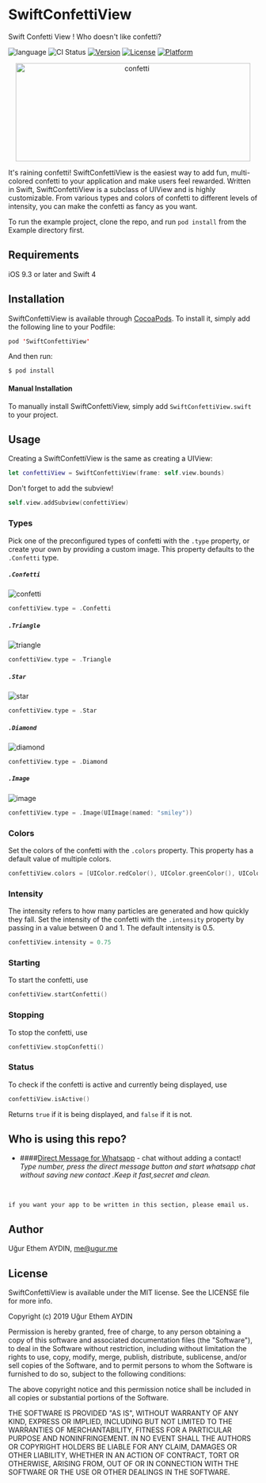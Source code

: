# SwiftConfettiView
Swift Confetti View ! Who doesn't like confetti?

![language](https://img.shields.io/badge/Language-%20Swift%20-orange.svg)
![CI Status](https://img.shields.io/badge/build-passing-brightgreen.svg)
[![Version](https://img.shields.io/cocoapods/v/SwiftConfettiView.svg?style=flat)](https://cocoapods.org/pods/SwiftConfettiView)
[![License](https://img.shields.io/cocoapods/l/SwiftConfettiView.svg?style=flat)](https://cocoapods.org/pods/SwiftConfettiView)
[![Platform](https://img.shields.io/cocoapods/p/SwiftConfettiView.svg?style=flat)](https://cocoapods.org/pods/SwiftConfettiView)


<p align="center">
<img src="https://user-images.githubusercontent.com/3869305/56049372-fc693c00-5d51-11e9-81af-83ecd183b1ec.gif" alt="confetti" width="473.6" height="198">
</p>

It's raining confetti! SwiftConfettiView is the easiest way to add fun, multi-colored confetti to your application and make users feel rewarded. Written in Swift, SwiftConfettiView is a subclass of UIView and is highly customizable. From various types and colors of confetti to different levels of intensity, you can make the confetti as fancy as you want.


To run the example project, clone the repo, and run `pod install` from the Example directory first.

## Requirements

iOS 9.3 or later and Swift 4 

## Installation

SwiftConfettiView is available through [CocoaPods](https://cocoapods.org). To install
it, simply add the following line to your Podfile:


```swift
pod 'SwiftConfettiView'
```

And then run:

`$ pod install`

#### Manual Installation
To manually install SwiftConfettiView, simply add `SwiftConfettiView.swift` to your project.

## Usage

Creating a SwiftConfettiView is the same as creating a UIView:

```swift
let confettiView = SwiftConfettiView(frame: self.view.bounds)
```

Don't forget to add the subview!

```swift
self.view.addSubview(confettiView)
```

### Types

Pick one of the preconfigured types of confetti with the `.type` property, or create your own by providing a custom image. This property defaults to the `.Confetti` type.

##### `.Confetti`

![confetti](https://cloud.githubusercontent.com/assets/11940172/11819440/c9db329e-a39a-11e5-9284-b0171bee0f24.gif)

```swift
confettiView.type = .Confetti
```

##### `.Triangle`

![triangle](https://cloud.githubusercontent.com/assets/11940172/11819211/9b8b758a-a399-11e5-8ed3-2eb92f633628.gif)

```swift
confettiView.type = .Triangle
```

##### `.Star`

![star](https://cloud.githubusercontent.com/assets/11940172/11819401/90a2188a-a39a-11e5-8a03-ddca3fb52e72.gif)

```swift
confettiView.type = .Star
```

##### `.Diamond`

![diamond](https://cloud.githubusercontent.com/assets/11940172/11819275/f1c83c08-a399-11e5-8d40-85e9a1879526.gif)

```swift
confettiView.type = .Diamond
```

##### `.Image`

![image](https://cloud.githubusercontent.com/assets/11940172/11819363/5f4f0dba-a39a-11e5-826b-d198113f50dd.gif)

```swift
confettiView.type = .Image(UIImage(named: "smiley"))
```

### Colors

Set the colors of the confetti with the `.colors` property. This property has a default value of multiple colors. 

``` swift
confettiView.colors = [UIColor.redColor(), UIColor.greenColor(), UIColor.blueColor()]
```

### Intensity

The intensity refers to how many particles are generated and how quickly they fall. Set the intensity of the confetti with the `.intensity` property by passing in a value between 0 and 1. The default intensity is 0.5.

``` swift
confettiView.intensity = 0.75
```

### Starting

To start the confetti, use

``` swift
confettiView.startConfetti()
```

### Stopping

To stop the confetti, use

``` swift
confettiView.stopConfetti()
```

### Status

To check if the confetti is active and currently being displayed, use

``` swift
confettiView.isActive()
```

Returns `true` if it is being displayed, and `false` if it is not.




## Who is using this repo?

 * ####[Direct Message for Whatsapp](http://directmessage.xyz) - chat without adding a contact!
 *Type number, press the direct message button and start whatsapp chat without saving new contact .Keep it fast,secret and clean.*
 
</br>


```if you want your app to be written in this section, please email us. ```
 
 
## Author

Uğur Ethem AYDIN, me@ugur.me

## License

SwiftConfettiView is available under the MIT license. See the LICENSE file for more info.

Copyright (c) 2019 Uğur Ethem AYDIN

Permission is hereby granted, free of charge, to any person obtaining a copy
of this software and associated documentation files (the "Software"), to deal
in the Software without restriction, including without limitation the rights
to use, copy, modify, merge, publish, distribute, sublicense, and/or sell
copies of the Software, and to permit persons to whom the Software is
furnished to do so, subject to the following conditions:

The above copyright notice and this permission notice shall be included in all
copies or substantial portions of the Software.

THE SOFTWARE IS PROVIDED "AS IS", WITHOUT WARRANTY OF ANY KIND, EXPRESS OR
IMPLIED, INCLUDING BUT NOT LIMITED TO THE WARRANTIES OF MERCHANTABILITY,
FITNESS FOR A PARTICULAR PURPOSE AND NONINFRINGEMENT. IN NO EVENT SHALL THE
AUTHORS OR COPYRIGHT HOLDERS BE LIABLE FOR ANY CLAIM, DAMAGES OR OTHER
LIABILITY, WHETHER IN AN ACTION OF CONTRACT, TORT OR OTHERWISE, ARISING FROM,
OUT OF OR IN CONNECTION WITH THE SOFTWARE OR THE USE OR OTHER DEALINGS IN THE
SOFTWARE.

